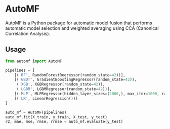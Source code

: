 # AutoMF

AutoMF is a Python package for automatic model fusion that performs automatic model selection and weighted averaging using CCA (Canonical Correlation Analysis).

## Usage

```python
from automf import AutoMF

pipelines = [  
    [('RF', RandomForestRegressor(random_state=42))],  
    [('GBDT', GradientBoostingRegressor(random_state=42)),  
     ('XGB', XGBRegressor(random_state=42)),  
     ('LGBM', LGBMRegressor(random_state=42))],  
    [('MLP', MLPRegressor(hidden_layer_sizes=(2000,), max_iter=1000, random_state=42))],  
    [('LR', LinearRegression())]  
]

auto_mf = AutoMF(pipelines)
auto_mf.fit(X_train, y_train, X_test, y_test)
r2, mae, mse, rmse, rrmse = auto_mf.evaluate(y_test)



